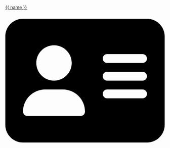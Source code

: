 <a class="contact-link" href="#{{ name | slugify }}">{{ name }} <svg xmlns="http://www.w3.org/2000/svg" viewBox="0 0 576 512"><!--! Font Awesome Pro 6.2.0 by @fontawesome - https://fontawesome.com License - https://fontawesome.com/license (Commercial License) Copyright 2022 Fonticons, Inc. --><path d="M64 32C28.7 32 0 60.7 0 96V416c0 35.3 28.7 64 64 64H512c35.3 0 64-28.7 64-64V96c0-35.3-28.7-64-64-64H64zm80 256h64c44.2 0 80 35.8 80 80c0 8.8-7.2 16-16 16H80c-8.8 0-16-7.2-16-16c0-44.2 35.8-80 80-80zm96-96c0 35.3-28.7 64-64 64s-64-28.7-64-64s28.7-64 64-64s64 28.7 64 64zm128-32H496c8.8 0 16 7.2 16 16s-7.2 16-16 16H368c-8.8 0-16-7.2-16-16s7.2-16 16-16zm0 64H496c8.8 0 16 7.2 16 16s-7.2 16-16 16H368c-8.8 0-16-7.2-16-16s7.2-16 16-16zm0 64H496c8.8 0 16 7.2 16 16s-7.2 16-16 16H368c-8.8 0-16-7.2-16-16s7.2-16 16-16z"/></svg></a>
